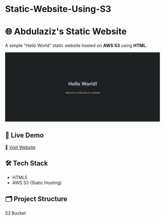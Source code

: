 # Static-Website-Using-S3
# 🌐 Abdulaziz's Static Website

A simple "Hello World" static website hosted on **AWS S3** using **HTML**.

![Screenshot](https://github.com/AbdulazizMgarry/Static-Website-Using-S3/blob/7a68c8408694575a520f538ef6dbac01673c542f/Website.png)

## 🚀 Live Demo

🔗 [Visit Website](https://s3.eu-central-1.amazonaws.com/mynewbucket.1g/index.html)

## 🛠 Tech Stack

- HTML5
- AWS S3 (Static Hosting)

## 🗂 Project Structure
S3 Bucket
